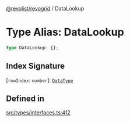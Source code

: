 [@revolist/revogrid](README.md) / DataLookup

# Type Alias: DataLookup

```ts
type DataLookup: {};
```

## Index Signature

 \[`rowIndex`: `number`\]: [`DataType`](TypeAlias.DataType.md)

## Defined in

[src/types/interfaces.ts:412](https://github.com/revolist/revogrid/blob/60f69439a769536c61ed98c75e87e11124ee6c9c/src/types/interfaces.ts#L412)
